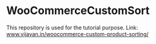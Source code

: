 # WooCommerceCustomSort
This repository is used for the tutorial purpose. Link: www.vijayan.in/woocommerce-custom-product-sorting/
